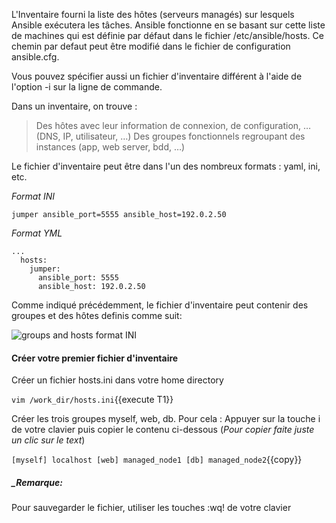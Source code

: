 
L'Inventaire fourni la liste des hôtes (serveurs managés) sur lesquels Ansible exécutera les tâches.
Ansible fonctionne en se basant sur cette liste de machines qui est définie par défaut dans le fichier /etc/ansible/hosts. Ce chemin par defaut peut être modifié dans le fichier de configuration ansible.cfg.

Vous pouvez spécifier aussi un fichier d'inventaire différent à l'aide de l'option -i <chemin> sur la ligne de commande.


Dans un inventaire, on trouve :

> Des hôtes avec leur information de connexion, de configuration, … (DNS, IP, utilisateur, …)
> Des groupes fonctionnels regroupant des instances (app, web server, bdd, …)

Le fichier d'inventaire peut être dans l'un des nombreux formats : yaml, ini, etc.

*Format INI*
```
jumper ansible_port=5555 ansible_host=192.0.2.50
```

*Format YML*
```
...
  hosts:
    jumper:
      ansible_port: 5555
      ansible_host: 192.0.2.50
```


Comme indiqué précédemment, le fichier d'inventaire peut contenir des groupes et des hôtes definis comme suit:

![groups and hosts format INI](/devopsteam/courses/ansible/ansible_training_part1/assets/hosts_and_groups.png)


#### Créer votre premier fichier d'inventaire
Créer un fichier hosts.ini dans votre home directory

`vim /work_dir/hosts.ini`{{execute T1}}

Créer les trois groupes myself, web, db. Pour cela :
Appuyer sur la touche i de votre clavier puis copier le contenu ci-dessous (_Pour copier faite juste un clic sur le text_)

`
[myself]
localhost
[web]
managed_node1
[db]
managed_node2
`{{copy}}


##### _Remarque:

Pour sauvegarder le fichier, utiliser les touches :wq! de votre clavier
